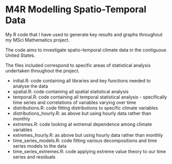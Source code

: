 # M4R Modelling Spatio-Temporal Data
 My R code that I have used to generate key results and graphs throughout my MSci Mathematics project. 

 The code aims to investigate spatio-temporal climate data in the contiguous United States. 

 The files included correspond to specific areas of statistical analysis undertaken throughout the project.
 - initial.R: code containing all libraries and key functions needed to analyse the data
 - spatial.R: code containing all spatial statistical analysis
 - temporal.R: code containing all temporal statistical analysis - specifically time series and correlations of variables varying over time
 - distributions.R: code fitting distributions to specific climate variables
 - distributions_hourly.R: as above but using hourly data rather than monthly
 - extremes.R: code looking at extremal dependence among climate variables
 - extremes_hourly.R: as above but using hourly data rather than monthly
 - time_series_models.R: code fitting various decompositions and time series models to the data
 - time_series_extremes.R: code applying extreme value theory to our time series and residuals

 
